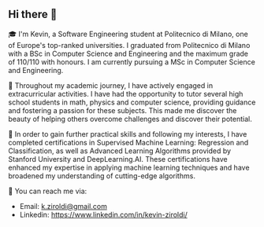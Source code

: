 ## Hi there 👋

🎓 I'm Kevin, a Software Engineering student at Politecnico di Milano, one of Europe's top-ranked universities.
I graduated from Politecnico di Milano with a BSc in Computer Science and Engineering and the maximum grade of 110/110 with honours.
I am currently pursuing a MSc in Computer Science and Engineering.

🧪 Throughout my academic journey, I have actively engaged in extracurricular activities. I have had the opportunity to tutor several high school students in math, physics and computer science, providing guidance and fostering a passion for these subjects. This made me discover the beauty of helping others overcome challenges and discover their potential.

🤖 In order to gain further practical skills and following my interests, I have completed certifications in Supervised Machine Learning: Regression and Classification, as well as Advanced Learning Algorithms provided by Stanford University and DeepLearning.AI. These certifications have enhanced my expertise in applying machine learning techniques and have broadened my understanding of cutting-edge algorithms.

💬 You can reach me via:
- Email: k.ziroldi@gmail.com
- Linkedin: https://www.linkedin.com/in/kevin-ziroldi/
